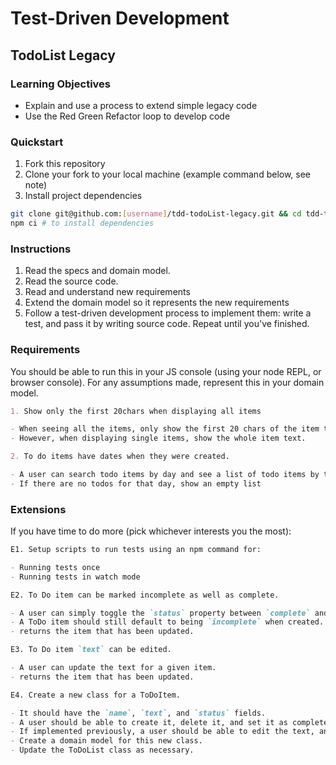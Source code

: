 # Test-Driven Development

## TodoList Legacy

### Learning Objectives

- Explain and use a process to extend simple legacy code
- Use the Red Green Refactor loop to develop code

### Quickstart

1. Fork this repository
2. Clone your fork to your local machine (example command below, see note)
3. Install project dependencies

```sh
git clone git@github.com:[username]/tdd-todoList-legacy.git && cd tdd-todoList-legacy
npm ci # to install dependencies
```

### Instructions

1. Read the specs and domain model.
2. Read the source code.
3. Read and understand new requirements
4. Extend the domain model so it represents the new requirements
5. Follow a test-driven development process to implement them: write a test, and pass it by writing source code. Repeat until you've finished.

### Requirements

You should be able to run this in your JS console (using your node REPL, or browser console). For any assumptions made, represent this in your domain model.

```md
1. Show only the first 20chars when displaying all items

- When seeing all the items, only show the first 20 chars of the item text, followed by '...'
- However, when displaying single items, show the whole item text.
```

```md
2. To do items have dates when they were created.

- A user can search todo items by day and see a list of todo items by the day they were created.
- If there are no todos for that day, show an empty list
```

### Extensions

If you have time to do more (pick whichever interests you the most):

```md
E1. Setup scripts to run tests using an npm command for:

- Running tests once
- Running tests in watch mode
```

```md
E2. To Do item can be marked incomplete as well as complete.

- A user can simply toggle the `status` property between `complete` and `incomplete`.
- A ToDo item should still default to being `incomplete` when created.
- returns the item that has been updated.
```

```md
E3. To Do item `text` can be edited.

- A user can update the text for a given item.
- returns the item that has been updated.
```

```md
E4. Create a new class for a ToDoItem.

- It should have the `name`, `text`, and `status` fields.
- A user should be able to create it, delete it, and set it as complete.
- If implemented previously, a user should be able to edit the text, and toggle the complete status.
- Create a domain model for this new class.
- Update the ToDoList class as necessary.
```
